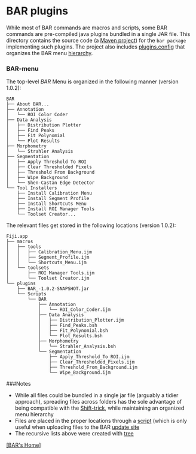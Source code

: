 # BAR plugins

While most of BAR commands are macros and scripts, some BAR commands are pre-compiled java plugins bundled in a single JAR file. This directory contains the source code (a [Maven project](http://fiji.sc/Maven)) for the `bar package` implementing such plugins. The project also includes [plugins.config](./src/main/resources/plugins.config) that organizes the BAR menu [hierarchy](#bar-menu).


### BAR-menu
The top-level _BAR_ Menu is organized in the following manner (version 1.0.2):

    BAR
    ├── About BAR...
    ├── Annotation
    │   └── ROI Color Coder
    ├── Data Analysis
    │   ├── Distribution Plotter
    │   ├── Find Peaks
    │   ├── Fit Polynomial
    │   └── Plot Results
    ├── Morphometry
    │   └── Strahler Analysis
    ├── Segmentation
    │   ├── Apply Threshold To ROI
    │   ├── Clear Thresholded Pixels
    │   ├── Threshold From Background
    │   ├── Wipe Background
    │   └── Shen-Castan Edge Detector
    └── Tool Installers
        ├── Install Calibration Menu
        ├── Install Segment Profile
        ├── Install Shortcuts Menu
        ├── Install ROI Manager Tools
        └── Toolset Creator...


The relevant files get stored in the following locations (version 1.0.2):

    Fiji.app
    ├── macros
    │   ├── tools
    │   │   ├── Calibration_Menu.ijm
    │   │   ├── Segment_Profile.ijm
    │   │   └── Shortcuts_Menu.ijm
    │   └── toolsets
    │       ├── ROI Manager Tools.ijm
    │       └── Toolset Creator.ijm
    └── plugins
        ├── BAR_-1.0.2-SNAPSHOT.jar
        └── Scripts
            └── BAR
                ├── Annotation
                │   └── ROI_Color_Coder.ijm
                ├── Data Analysis
                │   ├── Distribution_Plotter.ijm
                │   ├── Find_Peaks.bsh
                │   ├── Fit_Polynomial.bsh
                │   └── Plot_Results.bsh
                ├── Morphometry
                │   └── Strahler_Analysis.bsh
                └── Segmentation
                    ├── Apply_Threshold_To_ROI.ijm
                    ├── Clear_Thresholded_Pixels.ijm
                    ├── Threshold_From_Background.ijm
                    └── Wipe_Background.ijm


###Notes
   - While all files could be bundled in a single jar file (arguably a tidier approach), spreading files across folders has the sole advantage of being compatible with the [Shift-trick](http://fiji.sc/BAR#OpeningBAR), while maintaining an organized menu hierarchy
   - Files are placed in the proper locations through a [script](../misc/symlink_bar.sh) (which is only useful when uploading files to the BAR [update site](http://sites.imagej.net/Tiago/)
   - The recursive lists above were created with [tree](http://mama.indstate.edu/users/ice/tree/)

[ [BAR's Home] ](../README.md#scripts)